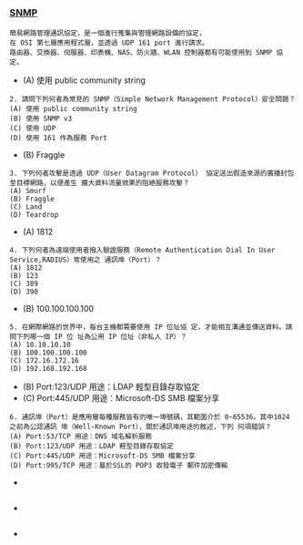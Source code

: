 ### [SNMP](https://ithelp.ithome.com.tw/articles/10275997?sc=hot) 
```
簡易網路管理通訊協定，是一個進行蒐集與管理網路設備的協定，
在 OSI 第七層應用程式層，並透過 UDP 161 port 進行請求。
路由器、交換器、伺服器、印表機、NAS、防火牆、WLAN 控制器都有可能使用到 SNMP 協定。
```
- (A) 使用 public community string
```
2. 請問下列何者為常見的 SNMP（Simple Network Management Protocol）安全問題？
(A) 使用 public community string
(B) 使用 SNMP v3
(C) 使用 UDP
(D) 使用 161 作為服務 Port
```
- (B) Fraggle
```
3. 下列何者攻擊是透過 UDP（User Datagram Protocol） 協定送出假造來源的廣播封包至目標網路，以便產生 擴大資料流量效果的阻絶服務攻擊？
(A) Smurf
(B) Fraggle
(C) Land
(D) Teardrop
```
- (A) 1812
```
4. 下列何者為遠端使用者撥入驗證服務（Remote Authentication Dial In User Service,RADIUS）常使用之 通訊埠（Port）？
(A) 1812
(B) 123
(C) 389
(D) 390
```
- (B) 100.100.100.100
```
5. 在網際網路的世界中，每台主機都需要使用 IP 位址協 定，才能相互溝通並傳送資料。請問下列哪一個 IP 位 址為公用 IP 位址（非私人 IP）？
(A) 10.10.10.10
(B) 100.100.100.100
(C) 172.16.172.16
(D) 192.168.192.168
```
- (B) Port:123/UDP 用途：LDAP 輕型目錄存取協定
- (C) Port:445/UDP 用途：Microsoft-DS SMB 檔案分享
```
6. 通訊埠（Port）是應用層每種服務皆有的唯一埠號碼，其範圍介於 0~65536。其中1024之前為公認通訊 埠（Well-Known Port），關於通訊埠用途的敘述，下列 何項錯誤？
(A) Port:53/TCP 用途：DNS 域名解析服務
(B) Port:123/UDP 用途：LDAP 輕型目錄存取協定
(C) Port:445/UDP 用途：Microsoft-DS SMB 檔案分享
(D) Port:995/TCP 用途：基於SSL的 POP3 收發電子 郵件加密傳輸
```
-
```
```
-
```
```
-
```
```
